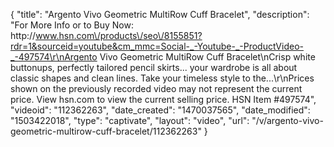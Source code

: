 {
    "title": "Argento Vivo Geometric MultiRow Cuff Bracelet",
    "description": "For More Info or to Buy Now: http:\/\/www.hsn.com\/products\/seo\/8155851?rdr=1&sourceid=youtube&cm_mmc=Social-_-Youtube-_-ProductVideo-_-497574\r\nArgento Vivo Geometric MultiRow Cuff Bracelet\nCrisp white buttonups, perfectly tailored pencil skirts... your wardrobe is all about classic shapes and clean lines. Take your timeless style to the...\r\nPrices shown on the previously recorded video may not represent the current price.  View hsn.com to view the current selling price. HSN Item #497574",
    "videoid": "112362263",
    "date_created": "1470037565",
    "date_modified": "1503422018",
    "type": "captivate",
    "layout": "video",
    "url": "\/v\/argento-vivo-geometric-multirow-cuff-bracelet\/112362263"
}